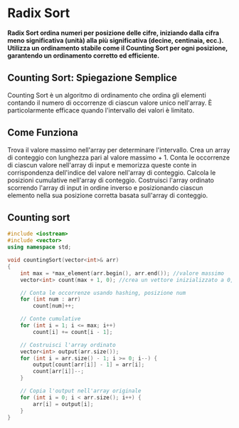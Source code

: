 # Radix Sort

**Radix Sort ordina numeri per posizione delle cifre, iniziando dalla cifra meno significativa (unità) alla più significativa (decine, centinaia, ecc.). Utilizza un ordinamento stabile come il Counting Sort per ogni posizione, garantendo un ordinamento corretto ed efficiente.**

## Counting Sort: Spiegazione Semplice
Counting Sort è un algoritmo di ordinamento che ordina gli elementi contando il numero di occorrenze di ciascun valore unico nell'array. È particolarmente efficace quando l'intervallo dei valori è limitato.

## Come Funziona
Trova il valore massimo nell'array per determinare l'intervallo.
Crea un array di conteggio con lunghezza pari al valore massimo + 1.
Conta le occorrenze di ciascun valore nell'array di input e memorizza queste conte in corrispondenza dell'indice del valore nell'array di conteggio.
Calcola le posizioni cumulative nell'array di conteggio.
Costruisci l'array ordinato scorrendo l'array di input in ordine inverso e posizionando ciascun elemento nella sua posizione corretta basata sull'array di conteggio.

## Counting sort

```c++
#include <iostream>
#include <vector>
using namespace std;

void countingSort(vector<int>& arr)
{
    int max = *max_element(arr.begin(), arr.end()); //valore massimo
    vector<int> count(max + 1, 0); //crea un vettore inizializzato a 0, di dimensioni max+1;

    // Conta le occorrenze usando hashing, posizione num
    for (int num : arr)
        count[num]++;

    // Conte cumulative
    for (int i = 1; i <= max; i++)
        count[i] += count[i - 1];

    // Costruisci l'array ordinato
    vector<int> output(arr.size());
    for (int i = arr.size() - 1; i >= 0; i--) {
        output[count[arr[i]] - 1] = arr[i];
        count[arr[i]]--;
    }

    // Copia l'output nell'array originale
    for (int i = 0; i < arr.size(); i++) {
        arr[i] = output[i];
    }
}
```